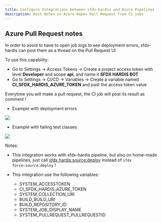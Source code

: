 ```yaml
---
title: Configure Integrations between sfdx-hardis and Azure Pipelines
description: Post Notes on Azure Repos Pull Request from CI jobs
---
```

<!-- markdownlint-disable MD013 -->

## Azure Pull Request notes

In order to avoid to have to open job logs to see deployment errors, sfdx-hardis can post them as a thread on the Pull Request UI

To use this capability:

- Go to Settings -> Access Tokens -> Create a project access token with level **Developer** and scope **api**, and name it **SFDX HARDIS BOT**
- Go to Settings -> CI/CD -> Variables -> Create a variable named **CI_SFDX_HARDIS_AZURE_TOKEN** and past the access token value

Everytime you will make a pull request, the CI job will post its result as comment !

- Example with deployment errors

![](assets/images/zure-mr-comment.jpg)

- Example with failing test classes

![](assets/images/azure-mr-comment-failed-tests.jpg)

Notes:

- This integration works with sfdx-hardis pipeline, but also on home-made pipelines, just call [sfdx hardis:source:deploy](https://sfdx-hardis.cloudity.com/hardis/source/deploy/) instead of `sfdx force:source:deploy` !

- This integration use the following variables:
  - SYSTEM_ACCESSTOKEN
  - CI_SFDX_HARDIS_AZURE_TOKEN
  - SYSTEM_COLLECTION_URI
  - BUILD_BUILD_URI
  - BUILD_REPOSITORY_ID
  - SYSTEM_JOB_DISPLAY_NAME
  - SYSTEM_PULLREQUEST_PULLREQUESTID
